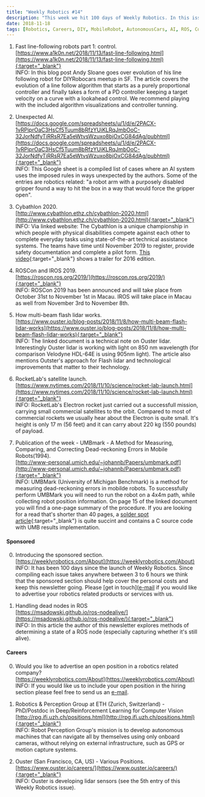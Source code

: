 ```yaml
---
title: "Weekly Robotics #14"
description: "This week we hit 100 days of Weekly Robotics. In this issue we cover topics ranging from control systems, AI, lidars and rockets! Enjoy your robotics newsletter!"
date: 2018-11-18
tags: [Robotics, Careers, DIY, MobileRobot, AutonomousCars, AI, ROS, ControlSystems, Sensors, Lidar, Space]
---
```


1) Fast line-following robots part 1: control.
<br>[https://www.a1k0n.net/2018/11/13/fast-line-following.html](https://www.a1k0n.net/2018/11/13/fast-line-following.html){:target="_blank"}<br>
INFO: In this blog post Andy Sloane goes over evolution of his line following robot for DIYRobocars meetup in SF. The article covers the evolution of a line follow algorithm that starts as a purely proportional controller and finally takes a form of a PD controller keeping a target velocity on a curve with a lookahead control. We recommend playing with the included algorithm visualizations and controller tunning.

2) Unexpected AI.
<br>[https://docs.google.com/spreadsheets/u/1/d/e/2PACX-1vRPiprOaC3HsCf5Tuum8bRfzYUiKLRqJmbOoC-32JorNdfyTiRRsR7Ea5eWtvsWzuxo8bjOxCG84dAg/pubhtml](https://docs.google.com/spreadsheets/u/1/d/e/2PACX-1vRPiprOaC3HsCf5Tuum8bRfzYUiKLRqJmbOoC-32JorNdfyTiRRsR7Ea5eWtvsWzuxo8bjOxCG84dAg/pubhtml){:target="_blank"}<br>
INFO: This Google sheet is a compiled list of cases where an AI system uses the imposed rules in ways unexpected by the authors. Some of the entries are robotics related: "a robot arm with a purposely disabled gripper found a way to hit the box in a way that would force the gripper open".

3) Cybathlon 2020.
<br>[http://www.cybathlon.ethz.ch/cybathlon-2020.html](http://www.cybathlon.ethz.ch/cybathlon-2020.html){:target="_blank"}<br>
INFO: Via linked website: The Cybathlon is a unique championship in which people with physical disabilities compete against each other to complete everyday tasks using state-of-the-art technical assistance systems. The teams have time until November 2019 to register, provide safety documentation and complete a pilot form. [This video](https://www.youtube.com/watch?v=Rx9I_hYqQcM){:target="_blank"} shows a trailer for 2016 edition. 

4) ROSCon and IROS 2019.
<br>[https://roscon.ros.org/2019/](https://roscon.ros.org/2019/){:target="_blank"}<br>
INFO: ROSCon 2019 has been announced and will take place from October 31st to November 1st in Macau. IROS will take place in Macau as well from November 3rd to November 8th.

5) How multi-beam flash lidar works.
<br>[https://www.ouster.io/blog-posts/2018/11/8/how-multi-beam-flash-lidar-works](https://www.ouster.io/blog-posts/2018/11/8/how-multi-beam-flash-lidar-works){:target="_blank"}<br>
INFO: The linked document is a technical note on Ouster lidar. Interestingly Ouster lidar is working with light on 850 nm wavelength (for comparison Velodyne HDL-64E is using 905nm light). The article also mentions Outster's approach for Flash lidar and technological improvements that matter to their technology.

6) RocketLab's satellite launch.
<br>[https://www.nytimes.com/2018/11/10/science/rocket-lab-launch.html](https://www.nytimes.com/2018/11/10/science/rocket-lab-launch.html){:target="_blank"}<br>
INFO: RocketLab's Electron rocket just carried out a successfull mission, carrying small commercial satellites to the orbit. Compared to most of commercial rockets we usually hear about the Electron is quite small. It's height is only 17 m (56 feet) and it can carry about 220 kg (550 pounds) of payload. 

7) Publication of the week - UMBmark - A Method for Measuring, Comparing, and Correcting Dead-reckoning Errors in Mobile Robots(1994).
<br>[http://www-personal.umich.edu/~johannb/Papers/umbmark.pdf](http://www-personal.umich.edu/~johannb/Papers/umbmark.pdf){:target="_blank"}<br>
INFO: UMBMark (University of Michigan Benchmark) is a method for measuring dead-reckoning errors in mobilde robots. To successfully perform UMBMark you will need to run the robot on a 4x4m path, while collecting robot position information. On page 15 of the linked document you will find a one-page summary of the procedure. If you are looking for a read that's shorter than 40 pages, a [solder spot article](https://solderspot.wordpress.com/2014/05/08/navbot-error-correction-using-umbmark/){:target="_blank"} is quite succint and contains a C source code with UMB results implementation. 

#### Sponsored

0) Introducing the sponsored section.
<br>[https://weeklyrobotics.com/About](https://weeklyrobotics.com/About)<br>
INFO: It has been 100 days since the launch of Weekly Robotics. Since compiling each issue takes anywhere between 3 to 6 hours we think that the sponsored section should help cover the personal costs and keep this newsletter going. Please [get in touch]([e-mail](mailto:contact@weeklyrobotics.com) if you would like to advertise your robotics related products or services with us.

1) Handling dead nodes in ROS
<br>[https://msadowski.github.io/ros-nodealive/](https://msadowski.github.io/ros-nodealive/){:target="_blank"}<br>
INFO: In this article the author of this newsletter explores methods of determining a state of a ROS node (especially capturing whether it's still alive).

#### Careers

0) Would you like to advertise an open position in a robotics related company?
<br>[https://weeklyrobotics.com/About](https://weeklyrobotics.com/About)<br>
INFO: If you would like us to include your open position in the hiring section please feel free to send us an [e-mail](mailto:careers@weeklyrobotics.com).

1) Robotics & Perception Group at ETH (Zurich, Switzerland) - PhD/Postdoc in Deep/Reinforcement Learning for Computer Vision
<br>[http://rpg.ifi.uzh.ch/positions.html](http://rpg.ifi.uzh.ch/positions.html){:target="_blank"}<br>
INFO: Robot Perception Group's mission is to develop autonomous machines that can navigate all by themselves using only onboard cameras, without relying on external infrastructure, such as GPS or motion capture systems.

2) Ouster (San Francisco, CA, US) - Various Positions.
<br>[https://www.ouster.io/careers/](https://www.ouster.io/careers/){:target="_blank"}<br>
INFO: Ouster is developing lidar sensors (see the 5th entry of this Weekly Robotics issue).
